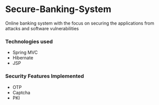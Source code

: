 # Secure-Banking-System
Online banking system with the focus on securing the applications from attacks and software vulnerabilities

### Technologies used
- Spring MVC
- Hibernate 
- JSP

### Security Features Implemented
- OTP 
- Captcha 
- PKI

